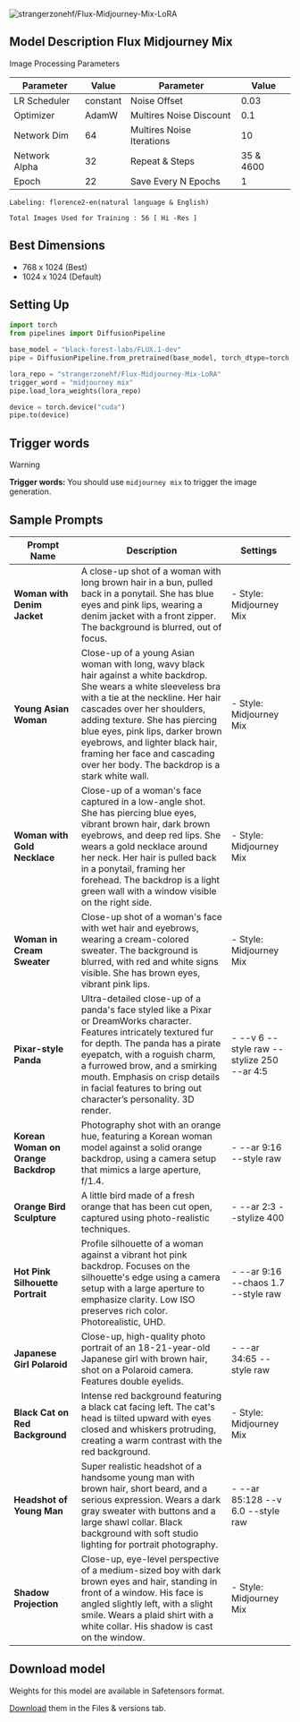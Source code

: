![strangerzonehf/Flux-Midjourney-Mix-LoRA](images/mjx.png)

<Gallery />

## Model Description Flux Midjourney Mix

Image Processing Parameters 

| Parameter                 | Value  | Parameter                 | Value  |
|---------------------------|--------|---------------------------|--------|
| LR Scheduler              | constant | Noise Offset              | 0.03   |
| Optimizer                 | AdamW  | Multires Noise Discount   | 0.1    |
| Network Dim               | 64     | Multires Noise Iterations | 10     |
| Network Alpha             | 32     | Repeat & Steps           | 35 & 4600|
| Epoch                     | 22  | Save Every N Epochs       | 1      |

    Labeling: florence2-en(natural language & English)
    
    Total Images Used for Training : 56 [ Hi -Res ]
    
## Best Dimensions

- 768 x 1024 (Best)
- 1024 x 1024 (Default)

## Setting Up
```python
import torch
from pipelines import DiffusionPipeline

base_model = "black-forest-labs/FLUX.1-dev"
pipe = DiffusionPipeline.from_pretrained(base_model, torch_dtype=torch.bfloat16)

lora_repo = "strangerzonehf/Flux-Midjourney-Mix-LoRA"
trigger_word = "midjourney mix"  
pipe.load_lora_weights(lora_repo)

device = torch.device("cuda")
pipe.to(device)
```
## Trigger words

> [!WARNING]
> **Trigger words:**  You should use `midjourney mix` to trigger the image generation.

## Sample Prompts

| **Prompt Name**           | **Description**                                                                                                                                                                                                                                                                                                                                                                                                                                                                                                                                                                                                                                                            | **Settings**                                       |
|---------------------------|------------------------------------------------------------------------------------------------------------------------------------------------------------------------------------------------------------------------------------------------------------------------------------------------------------------------------------------------------------------------------------------------------------------------------------------------------------------------------------------------------------------------------------------------------------------------------------------------------------------------------------------------------------------------|----------------------------------------------------|
| **Woman with Denim Jacket** | A close-up shot of a woman with long brown hair in a bun, pulled back in a ponytail. She has blue eyes and pink lips, wearing a denim jacket with a front zipper. The background is blurred, out of focus.                                                                                                                                                                                                                                                                                                                                                                            | - Style: Midjourney Mix                                                                                                                                               |
| **Young Asian Woman**     | Close-up of a young Asian woman with long, wavy black hair against a white backdrop. She wears a white sleeveless bra with a tie at the neckline. Her hair cascades over her shoulders, adding texture. She has piercing blue eyes, pink lips, darker brown eyebrows, and lighter black hair, framing her face and cascading over her body. The backdrop is a stark white wall.                                                                                                                   | - Style: Midjourney Mix                                                                                                                                                |
| **Woman with Gold Necklace**  | Close-up of a woman's face captured in a low-angle shot. She has piercing blue eyes, vibrant brown hair, dark brown eyebrows, and deep red lips. She wears a gold necklace around her neck. Her hair is pulled back in a ponytail, framing her forehead. The backdrop is a light green wall with a window visible on the right side.                                                                                                           | - Style: Midjourney Mix                                                                                                                                               |
| **Woman in Cream Sweater** | Close-up shot of a woman's face with wet hair and eyebrows, wearing a cream-colored sweater. The background is blurred, with red and white signs visible. She has brown eyes, vibrant pink lips.                                                                                                                                                                                                                                                                                                                                                   | - Style: Midjourney Mix                                                                                                                                               |
| **Pixar-style Panda** | Ultra-detailed close-up of a panda's face styled like a Pixar or DreamWorks character. Features intricately textured fur for depth. The panda has a pirate eyepatch, with a roguish charm, a furrowed brow, and a smirking mouth. Emphasis on crisp details in facial features to bring out character’s personality. 3D render.                                                                                                  | - --v 6 --style raw --stylize 250 --ar 4:5          |
| **Korean Woman on Orange Backdrop** | Photography shot with an orange hue, featuring a Korean woman model against a solid orange backdrop, using a camera setup that mimics a large aperture, f/1.4.                                                                                                                           | - --ar 9:16 --style raw                                                                                                                                               |
| **Orange Bird Sculpture**  | A little bird made of a fresh orange that has been cut open, captured using photo-realistic techniques.                                                                                                                                                                                                                                                                                                                                                                                                    | - --ar 2:3 --stylize 400                                                                                                                                              |
| **Hot Pink Silhouette Portrait** | Profile silhouette of a woman against a vibrant hot pink backdrop. Focuses on the silhouette's edge using a camera setup with a large aperture to emphasize clarity. Low ISO preserves rich color. Photorealistic, UHD.                                                                            | - --ar 9:16 --chaos 1.7 --style raw                                                                                                                                   |
| **Japanese Girl Polaroid** | Close-up, high-quality photo portrait of an 18-21-year-old Japanese girl with brown hair, shot on a Polaroid camera. Features double eyelids.                                                                                                            | - --ar 34:65 --style raw                                                                                                                                              |
| **Black Cat on Red Background** | Intense red background featuring a black cat facing left. The cat's head is tilted upward with eyes closed and whiskers protruding, creating a warm contrast with the red background.                                                                                                                   | - Style: Midjourney Mix                                                                                                                                               |
| **Headshot of Young Man**  | Super realistic headshot of a handsome young man with brown hair, short beard, and a serious expression. Wears a dark gray sweater with buttons and a large shawl collar. Black background with soft studio lighting for portrait photography.                                                                                                                                                              | - --ar 85:128 --v 6.0 --style raw                                                                                                                                     |
| **Shadow Projection**      | Close-up, eye-level perspective of a medium-sized boy with dark brown eyes and hair, standing in front of a window. His face is angled slightly left, with a slight smile. Wears a plaid shirt with a white collar. His shadow is cast on the window.                                                                                          | - Style: Midjourney Mix                                                                                                                                               |

## Download model

Weights for this model are available in Safetensors format.

[Download](/strangerzonehf/Flux-Midjourney-Mix-LoRA/tree/main) them in the Files & versions tab.
